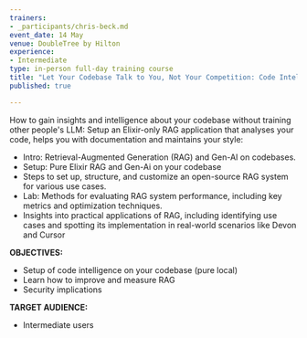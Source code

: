 ```yaml
---
trainers:
- _participants/chris-beck.md
event_date: 14 May
venue: DoubleTree by Hilton
experience:
- Intermediate
type: in-person full-day training course
title: "Let Your Codebase Talk to You, Not Your Competition: Code Intelligence with RAG and LLMs"
published: true

---
```

How to gain insights and intelligence about your codebase without training other people's LLM: Setup an Elixir-only RAG application that analyses your code, helps you with documentation and maintains your style:
- Intro: Retrieval-Augmented Generation (RAG) and Gen-AI on codebases.
- Setup: Pure Elixir RAG and Gen-Ai on your codebase
- Steps to set up, structure, and customize an open-source RAG system for various use cases.
- Lab: Methods for evaluating RAG system performance, including key metrics and optimization techniques.
- Insights into practical applications of RAG, including identifying use cases and spotting its implementation in real-world scenarios like Devon and Cursor

**OBJECTIVES:**
-  Setup of code intelligence on your codebase (pure local)
- Learn how to improve and measure RAG
- Security implications

**TARGET AUDIENCE:**
- Intermediate users
